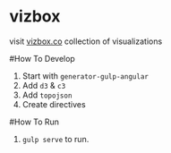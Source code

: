 # vizbox
visit [vizbox.co](http://vizbox.co)
collection of visualizations

#How To Develop
1. Start with `generator-gulp-angular`
2. Add `d3` & `c3`
3. Add `topojson`
4. Create directives

#How To Run
1. `gulp serve` to run.
